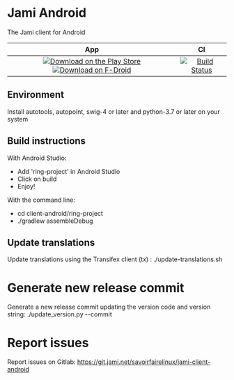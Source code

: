 # Jami Android

The Jami client for Android

| App | CI
| :-: | :-: |
| [![Download on the Play Store](https://img.shields.io/badge/download-play%20store-blue.svg)](https://play.google.com/store/apps/details?id=cx.ring) [![Download on F-Droid](https://img.shields.io/badge/download-fdroid-blue.svg)](https://f-droid.org/repository/browse/?fdid=cx.ring) | [![Build Status](https://jenkins.jami.net/buildStatus/icon?job=client-android)](https://jenkins.jami.net/job/client-android/)

## Environment

Install autotools, autopoint, swig-4 or later and python-3.7 or later on your system

## Build instructions

With Android Studio:
* Add 'ring-project' in Android Studio
* Click on build
* Enjoy!

With the command line:
* cd client-android/ring-project
* ./gradlew assembleDebug

## Update translations

Update translations using the Transifex client (tx) :
    ./update-translations.sh

# Generate new release commit

Generate a new release commit updating the version code and version string:
    ./update_version.py --commit

# Report issues

Report issues on Gitlab:
https://git.jami.net/savoirfairelinux/jami-client-android
